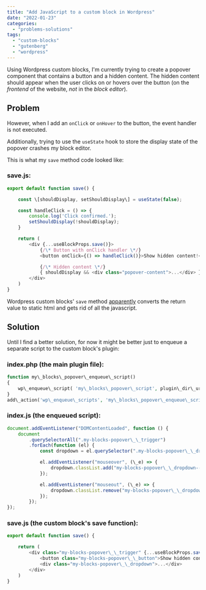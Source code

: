 ```yaml
---
title: "Add JavaScript to a custom block in Wordpress"
date: "2022-01-23"
categories: 
  - "problems-solutions"
tags: 
  - "custom-blocks"
  - "gutenberg"
  - "wordpress"
---
```


Using Wordpress custom blocks, I'm currently trying to create a popover component that contains a button and a hidden content. The hidden content should appear when the user clicks on or hovers over the button (on the _frontend_ of the website, _not_ in the _block editor_).

## Problem

However, when I add an `onClick` or `onHover` to the button, the event handler is not executed.

Additionally, trying to use the `useState` hook to store the display state of the popover crashes my block editor.

This is what my `save` method code looked like:

### **save.js:**

```js
export default function save() {

    const \[shouldDisplay, setShouldDisplay\] = useState(false);

    const handleClick = () => {
        console.log('Click confirmed.');
        setShouldDisplay(!shouldDisplay);
    }

    return (
        <div {...useBlockProps.save()}>
            {/\* Button with onClick handler \*/}
            <button onClick={() => handleClick()}>Show hidden content!</button>

            {/\* Hidden content \*/}
            { shouldDisplay && <div class="popover-content">...</div> }
        </div>
    )
}

```

Wordpress custom blocks' `save` method [apparently](https://stackoverflow.com/questions/53072701/wordpress-add-onclick-event-inside-gutenberg-block) converts the return value to static html and gets rid of all the javascript.

## Solution

Until I find a better solution, for now it might be better just to enqueue a separate script to the custom block's plugin:

### **index.php** (the main plugin file):

```php
function my\_blocks\_popover\_enqueue\_script()
{   
    wp\_enqueue\_script( 'my\_blocks\_popover\_script', plugin\_dir\_url( \_\_FILE\_\_ ) . 'popover/scripts/index.js' );
}
add\_action('wp\_enqueue\_scripts', 'my\_blocks\_popover\_enqueue\_script');

```

### **index.js** (the enqueued script):

```js
document.addEventListener("DOMContentLoaded", function () {
    document
        .querySelectorAll(".my-blocks-popover\_\_trigger")
        .forEach(function (el) {
            const dropdown = el.querySelector(".my-blocks-popover\_\_dropdown");

            el.addEventListener("mouseover", (\_e) => {
                dropdown.classList.add("my-blocks-popover\_\_dropdown--show");
            });

            el.addEventListener("mouseout", (\_e) => {
                dropdown.classList.remove("my-blocks-popover\_\_dropdown--show");
            });
        });
});

```

### **save.js** (the custom block's save function):

```js
export default function save() {

    return (
        <div class="my-blocks-popover\_\_trigger" {...useBlockProps.save()}>
            <button class="my-blocks-popover\_\_button">Show hidden content!</button>
            <div class="my-blocks-popover\_\_dropdown">...</div>
        </div>
    )
}

```
